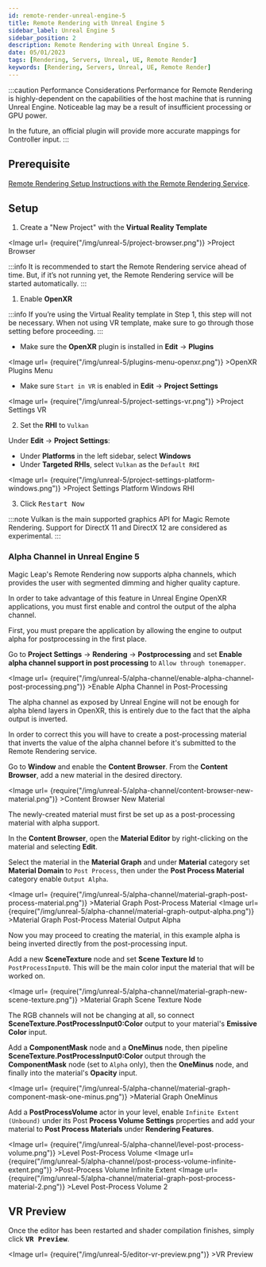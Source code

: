 ```yaml
---
id: remote-render-unreal-engine-5
title: Remote Rendering with Unreal Engine 5
sidebar_label: Unreal Engine 5
sidebar_position: 2
description: Remote Rendering with Unreal Engine 5.
date: 05/01/2023
tags: [Rendering, Servers, Unreal, UE, Remote Render]
keywords: [Rendering, Servers, Unreal, UE, Remote Render]
---
```


:::caution Performance Considerations
Performance for Remote Rendering is highly-dependent on the capabilities of the host machine that is running Unreal Engine. Noticeable lag may be a result of insufficient processing or GPU power.

In the future, an official plugin will provide more accurate mappings for Controller input.
:::

## Prerequisite

[Remote Rendering Setup Instructions with the Remote Rendering Service](/docs/guides/remote-rendering/remote-rendering-service.md).

## Setup

1. Create a "New Project" with the **Virtual Reality Template**

<Image url= {require("/img/unreal-5/project-browser.png")} >Project Browser</Image>

:::info
It is recommended to start the Remote Rendering service ahead of time. But, if it’s not running yet, the Remote Rendering service will be started automatically.
:::

1. Enable **OpenXR**

:::info
If you’re using the Virtual Reality template in Step 1, this step will not be necessary. When not using VR template, make sure to go through those setting before proceeding.
:::

- Make sure the **OpenXR** plugin is installed in **Edit** -> **Plugins**

<Image url= {require("/img/unreal-5/plugins-menu-openxr.png")} >OpenXR Plugins Menu</Image>

- Make sure `Start in VR` is enabled in **Edit** -> **Project Settings**

<Image url= {require("/img/unreal-5/project-settings-vr.png")} >Project Settings VR</Image>

2. Set the **RHI** to `Vulkan`

Under **Edit** -> **Project Settings**:

- Under **Platforms** in the left sidebar, select **Windows**
- Under **Targeted RHIs**, select `Vulkan` as the `Default RHI`

<Image url= {require("/img/unreal-5/project-settings-platform-windows.png")} >Project Settings Platform Windows RHI</Image>

3. Click <kbd>Restart Now</kbd>

:::note
Vulkan is the main supported graphics API for Magic Remote Rendering. Support for DirectX 11 and DirectX 12 are considered as experimental.
:::

### Alpha Channel in Unreal Engine 5

Magic Leap's Remote Rendering now supports alpha channels, which provides the user with segmented dimming and higher quality capture.

In order to take advantage of this feature in Unreal Engine OpenXR applications, you must first enable and control the output of the alpha channel.

First, you must prepare the application by allowing the engine to output alpha for postprocessing in the first place.

Go to **Project Settings** -> **Rendering** -> **Postprocessing** and set **Enable alpha channel support in post processing** to `Allow through tonemapper`.

<Image url= {require("/img/unreal-5/alpha-channel/enable-alpha-channel-post-processing.png")} >Enable Alpha Channel in Post-Processing</Image>

The alpha channel as exposed by Unreal Engine will not be enough for alpha blend layers in OpenXR, this is entirely due to the fact that the alpha output is inverted.

In order to correct this you will have to create a post-processing material that inverts the value of the alpha channel before it's submitted to the Remote Rendering service.

Go to **Window** and enable the **Content Browser**. From the **Content Browser**, add a new material in the desired directory.

<Image url= {require("/img/unreal-5/alpha-channel/content-browser-new-material.png")} >Content Browser New Material</Image>

The newly-created material must first be set up as a post-processing material with alpha support.

In the **Content Browser**, open the **Material Editor** by right-clicking on the material and selecting **Edit**.

Select the material in the **Material Graph** and under **Material** category set **Material Domain** to `Post Process`, then under the **Post Process Material** category enable `Output Alpha`.

<Image url= {require("/img/unreal-5/alpha-channel/material-graph-post-process-material.png")} >Material Graph Post-Process Material</Image>
<Image url= {require("/img/unreal-5/alpha-channel/material-graph-output-alpha.png")} >Material Graph Post-Process Material Output Alpha</Image>

Now you may proceed to creating the material, in this example alpha is being inverted directly from the post-processing input.

Add a new **SceneTexture** node and set **Scene Texture Id** to `PostProcessInput0`. This will be the main color input the material that will be worked on.

<Image url= {require("/img/unreal-5/alpha-channel/material-graph-new-scene-texture.png")} >Material Graph Scene Texture Node</Image>

The RGB channels will not be changing at all, so connect **SceneTexture.PostProcessInput0:Color** output to your material's **Emissive Color** input.

Add a **ComponentMask** node and a **OneMinus** node, then pipeline **SceneTexture.PostProcessInput0:Color** output through the **ComponentMask** node (set to `Alpha` only), then the **OneMinus** node, and finally into the material's **Opacity** input.

<Image url= {require("/img/unreal-5/alpha-channel/material-graph-component-mask-one-minus.png")} >Material Graph OneMinus</Image>

Add a **PostProcessVolume** actor in your level, enable `Infinite Extent (Unbound)` under its Post **Process Volume Settings** properties and add your material to **Post Process Materials** under **Rendering Features**.

<Image url= {require("/img/unreal-5/alpha-channel/level-post-process-volume.png")} >Level Post-Process Volume</Image>
<Image url= {require("/img/unreal-5/alpha-channel/post-process-volume-infinite-extent.png")} >Post-Process Volume Infinite Extent</Image>
<Image url= {require("/img/unreal-5/alpha-channel/material-graph-post-process-material-2.png")} >Level Post-Process Volume 2</Image>

## VR Preview

Once the editor has been restarted and shader compilation finishes, simply click <kbd>**VR Preview**</kbd>.

<Image url= {require("/img/unreal-5/editor-vr-preview.png")} >VR Preview</Image>
